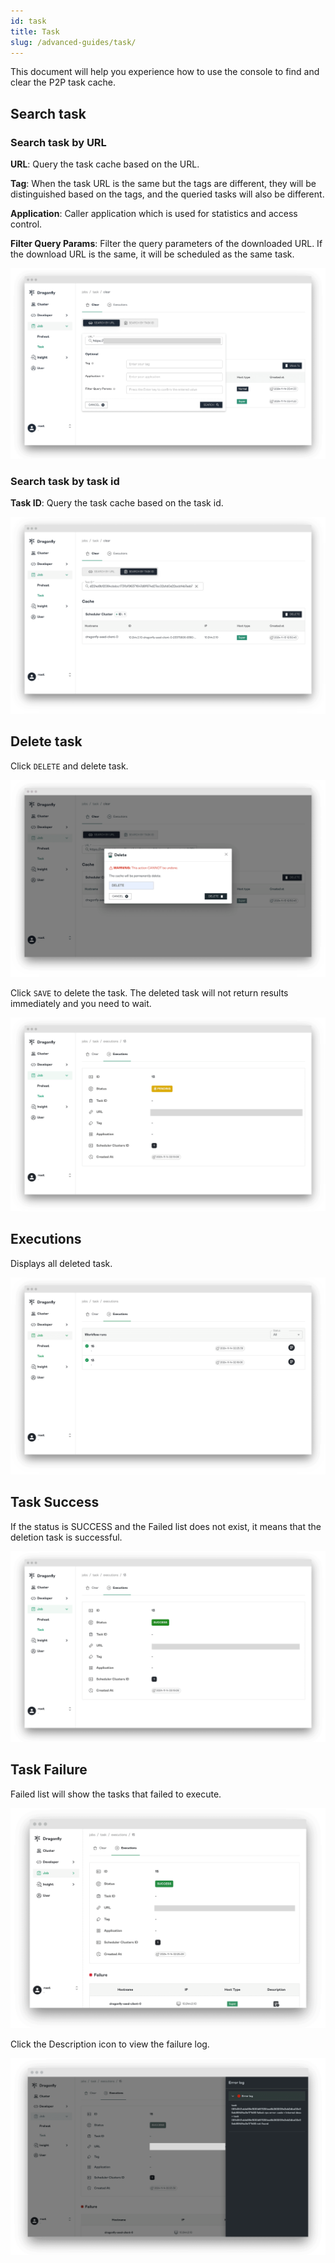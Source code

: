 ```yaml
---
id: task
title: Task
slug: /advanced-guides/task/
---
```


This document will help you experience how to use the console to find and clear the P2P task cache.

## Search task

### Search task by URL

**URL**: Query the task cache based on the URL.

**Tag**: When the task URL is the same but the tags are different,
they will be distinguished based on the tags, and the queried tasks will also be different.

**Application**: Caller application which is used for statistics and access control.

**Filter Query Params**: Filter the query parameters of the downloaded URL.
If the download URL is the same, it will be scheduled as the same task.

![search-task-by-url](../resource/advanced-guides/task/search-task-by-url.png)

### Search task by task id

**Task ID**: Query the task cache based on the task id.

![search-task-by-task-id](../resource/advanced-guides/task/search-task-by-task-id.png)

## Delete task

Click `DELETE` and delete task.

![delete-task](../resource/advanced-guides/task/delete-task.png)

Click `SAVE` to delete the task. The deleted task will not return results immediately and you need to wait.

![pending-task](../resource/advanced-guides/task/pending-task.png)

## Executions

Displays all deleted task.

![executions](../resource/advanced-guides/task/executions.png)

## Task Success

If the status is SUCCESS and the Failed list does not exist, it means that the deletion task is successful.

![success-task](../resource/advanced-guides/task/success-task.png)

## Task Failure

Failed list will show the tasks that failed to execute.

![failure-task](../resource/advanced-guides/task/failure-task.png)

Click the Description icon to view the failure log.

![error-log](../resource/advanced-guides/task/error-log.png)
